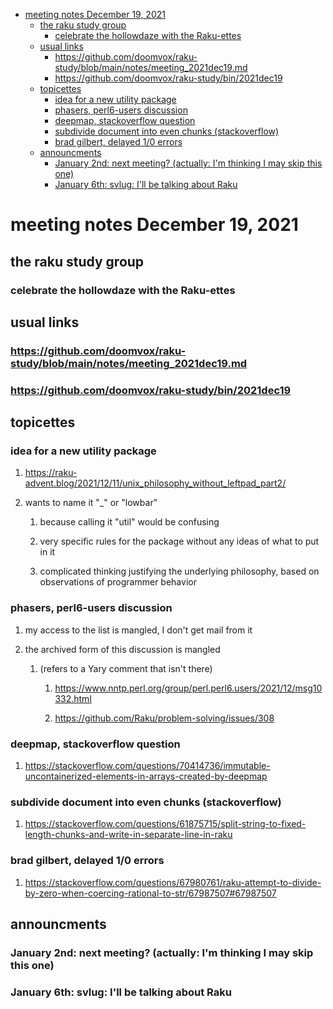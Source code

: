 - [meeting notes December 19, 2021](#orga53c6c7)
  - [the raku study group](#org002a5e3)
    - [celebrate the hollowdaze with the Raku-ettes](#org37439b1)
  - [usual links](#org6c633b6)
    - [<https://github.com/doomvox/raku-study/blob/main/notes/meeting_2021dec19.md>](#org486f858)
    - [<https://github.com/doomvox/raku-study/bin/2021dec19>](#org155f047)
  - [topicettes](#org7a1a973)
    - [idea for a new utility package](#org70cc1d4)
    - [phasers, perl6-users discussion](#org3ee9cb9)
    - [deepmap, stackoverflow question](#org2694e1a)
    - [subdivide document into even chunks (stackoverflow)](#org3aa9834)
    - [brad gilbert, delayed 1/0 errors](#org66033db)
  - [announcments](#orgc6846ef)
    - [January 2nd: next meeting?  (actually: I'm thinking I may skip this one)](#org44c87a7)
    - [January 6th: svlug: I'll be talking about Raku](#orge4b4ade)


<a id="orga53c6c7"></a>

# meeting notes December 19, 2021


<a id="org002a5e3"></a>

## the raku study group


<a id="org37439b1"></a>

### celebrate the hollowdaze with the Raku-ettes


<a id="org6c633b6"></a>

## usual links


<a id="org486f858"></a>

### <https://github.com/doomvox/raku-study/blob/main/notes/meeting_2021dec19.md>


<a id="org155f047"></a>

### <https://github.com/doomvox/raku-study/bin/2021dec19>


<a id="org7a1a973"></a>

## topicettes


<a id="org70cc1d4"></a>

### idea for a new utility package

1.  <https://raku-advent.blog/2021/12/11/unix_philosophy_without_leftpad_part2/>

2.  wants to name it "\_" or "lowbar"

    1.  because calling it "util" would be confusing
    
    2.  very specific rules for the package without any ideas of what to put in it
    
    3.  complicated thinking justifying the underlying philosophy, based on observations of programmer behavior


<a id="org3ee9cb9"></a>

### phasers, perl6-users discussion

1.  my access to the list is mangled, I don't get mail from it

2.  the archived form of this discussion is mangled

    1.  (refers to a Yary comment that isn't there)
    
        1.  <https://www.nntp.perl.org/group/perl.perl6.users/2021/12/msg10332.html>
        
        2.  <https://github.com/Raku/problem-solving/issues/308>


<a id="org2694e1a"></a>

### deepmap, stackoverflow question

1.  <https://stackoverflow.com/questions/70414736/immutable-uncontainerized-elements-in-arrays-created-by-deepmap>


<a id="org3aa9834"></a>

### subdivide document into even chunks (stackoverflow)

1.  <https://stackoverflow.com/questions/61875715/split-string-to-fixed-length-chunks-and-write-in-separate-line-in-raku>


<a id="org66033db"></a>

### brad gilbert, delayed 1/0 errors

1.  <https://stackoverflow.com/questions/67980761/raku-attempt-to-divide-by-zero-when-coercing-rational-to-str/67987507#67987507>


<a id="orgc6846ef"></a>

## announcments


<a id="org44c87a7"></a>

### January 2nd: next meeting?  (actually: I'm thinking I may skip this one)


<a id="orge4b4ade"></a>

### January 6th: svlug: I'll be talking about Raku
